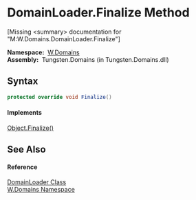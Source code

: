 DomainLoader.Finalize Method
============================
  
[Missing &lt;summary> documentation for "M:W.Domains.DomainLoader.Finalize"]


  **Namespace:**  [W.Domains][1]  
  **Assembly:**  Tungsten.Domains (in Tungsten.Domains.dll)

Syntax
------

```csharp
protected override void Finalize()
```

#### Implements
[Object.Finalize()][2]  


See Also
--------

#### Reference
[DomainLoader Class][3]  
[W.Domains Namespace][1]  

[1]: ../README.md
[2]: http://msdn.microsoft.com/en-us/library/4k87zsw7
[3]: README.md
[4]: ../../_icons/Help.png
